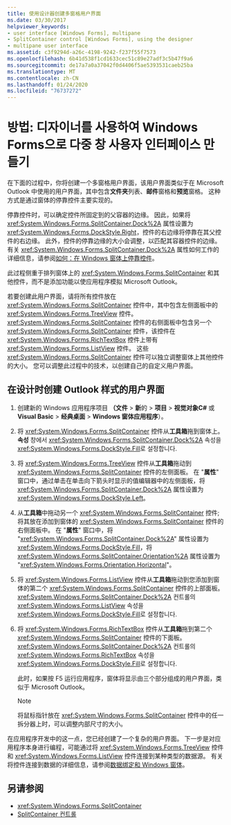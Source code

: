 ```yaml
---
title: 使用设计器创建多窗格用户界面
ms.date: 03/30/2017
helpviewer_keywords:
- user interface [Windows Forms], multipane
- SplitContainer control [Windows Forms], using the designer
- multipane user interface
ms.assetid: c3f9294d-a26c-4198-9242-f237f55f7573
ms.openlocfilehash: 6b41d538f1cd1633cec51c89e27adf3c5b47f9a6
ms.sourcegitcommit: de17a7a0a37042f0d4406f5ae5393531caeb25ba
ms.translationtype: MT
ms.contentlocale: zh-CN
ms.lasthandoff: 01/24/2020
ms.locfileid: "76737272"
---
```

# <a name="how-to-create-a-multipane-user-interface-with-windows-forms-using-the-designer"></a>방법: 디자이너를 사용하여 Windows Forms으로 다중 창 사용자 인터페이스 만들기
在下面的过程中，你将创建一个多窗格用户界面，该用户界面类似于在 Microsoft Outlook 中使用的用户界面，其中包含**文件夹**列表、**邮件**窗格和**预览**窗格。 这种方式是通过窗体的停靠控件主要实现的。

 停靠控件时，可以确定控件所固定到的父容器的边缘。 因此，如果将 <xref:System.Windows.Forms.SplitContainer.Dock%2A> 属性设置为 <xref:System.Windows.Forms.DockStyle.Right>，控件的右边缘将停靠在其父控件的右边缘。 此外，控件的停靠边缘的大小会调整，以匹配其容器控件的边缘。 有关 <xref:System.Windows.Forms.SplitContainer.Dock%2A> 属性如何工作的详细信息，请参阅[如何：在 Windows 窗体上停靠控件](how-to-dock-controls-on-windows-forms.md)。

 此过程侧重于排列窗体上的 <xref:System.Windows.Forms.SplitContainer> 和其他控件，而不是添加功能以使应用程序模拟 Microsoft Outlook。

 若要创建此用户界面，请将所有控件放在 <xref:System.Windows.Forms.SplitContainer> 控件中，其中包含左侧面板中的 <xref:System.Windows.Forms.TreeView> 控件。 <xref:System.Windows.Forms.SplitContainer> 控件的右侧面板中包含另一个 <xref:System.Windows.Forms.SplitContainer> 控件，该控件在 <xref:System.Windows.Forms.RichTextBox> 控件上带有 <xref:System.Windows.Forms.ListView> 控件。 这些 <xref:System.Windows.Forms.SplitContainer> 控件可以独立调整窗体上其他控件的大小。 您可以调整此过程中的技术，以创建自己的自定义用户界面。

## <a name="to-create-an-outlook-style-user-interface-at-design-time"></a>在设计时创建 Outlook 样式的用户界面

1. 创建新的 Windows 应用程序项目 **（文件** > **新**的 > **项目** > **视觉对象C#** 或**Visual Basic** > **经典桌面** > **Windows 窗体应用程序**）。

2. 将 <xref:System.Windows.Forms.SplitContainer> 控件从**工具箱**拖到窗体上。 **속성** 창에서 <xref:System.Windows.Forms.SplitContainer.Dock%2A> 속성을 <xref:System.Windows.Forms.DockStyle.Fill>로 설정합니다.

3. 将 <xref:System.Windows.Forms.TreeView> 控件从**工具箱**拖动到 <xref:System.Windows.Forms.SplitContainer> 控件的左侧面板。 在 "**属性**" 窗口中，通过单击在单击向下箭头时显示的值编辑器中的左侧面板，将 <xref:System.Windows.Forms.SplitContainer.Dock%2A> 属性设置为 <xref:System.Windows.Forms.DockStyle.Left>。

4. 从**工具箱**中拖动另一个 <xref:System.Windows.Forms.SplitContainer> 控件;将其放在添加到窗体的 <xref:System.Windows.Forms.SplitContainer> 控件的右侧面板中。 在 "**属性**" 窗口中，将 "<xref:System.Windows.Forms.SplitContainer.Dock%2A>" 属性设置为 <xref:System.Windows.Forms.DockStyle.Fill>，将 <xref:System.Windows.Forms.SplitContainer.Orientation%2A> 属性设置为 "<xref:System.Windows.Forms.Orientation.Horizontal>"。

5. 将 <xref:System.Windows.Forms.ListView> 控件从**工具箱**拖动到您添加到窗体的第二个 <xref:System.Windows.Forms.SplitContainer> 控件的上部面板。 <xref:System.Windows.Forms.SplitContainer.Dock%2A> 컨트롤의 <xref:System.Windows.Forms.ListView> 속성을 <xref:System.Windows.Forms.DockStyle.Fill>로 설정합니다.

6. 将 <xref:System.Windows.Forms.RichTextBox> 控件从**工具箱**拖到第二个 <xref:System.Windows.Forms.SplitContainer> 控件的下面板。 <xref:System.Windows.Forms.SplitContainer.Dock%2A> 컨트롤의 <xref:System.Windows.Forms.RichTextBox> 속성을 <xref:System.Windows.Forms.DockStyle.Fill>로 설정합니다.

     此时，如果按 F5 运行应用程序，窗体将显示由三个部分组成的用户界面，类似于 Microsoft Outlook。

    > [!NOTE]
    > 将鼠标指针放在 <xref:System.Windows.Forms.SplitContainer> 控件中的任一拆分器上时，可以调整内部尺寸的大小。

在应用程序开发中的这一点，您已经创建了一个复杂的用户界面。 下一步是对应用程序本身进行编程，可能通过将 <xref:System.Windows.Forms.TreeView> 控件和 <xref:System.Windows.Forms.ListView> 控件连接到某种类型的数据源。 有关将控件连接到数据的详细信息，请参阅[数据绑定和 Windows 窗体](../data-binding-and-windows-forms.md)。

## <a name="see-also"></a>另请参阅

- <xref:System.Windows.Forms.SplitContainer>
- [SplitContainer 컨트롤](splitcontainer-control-windows-forms.md)

